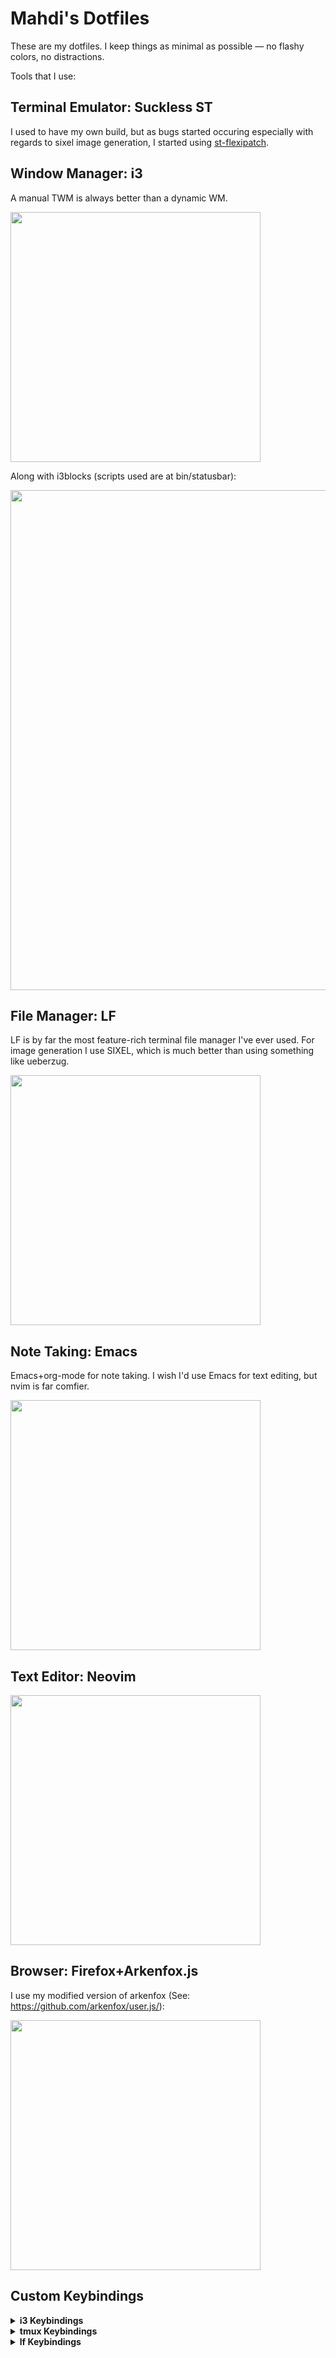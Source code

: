 
# Mahdi's Dotfiles

These are my dotfiles. I keep things as minimal as possible — no flashy colors, no distractions.

Tools that I use:

## Terminal Emulator: Suckless ST 
I used to have my own build, but as bugs started occuring especially with regards to sixel image generation, I started using [st-flexipatch](https://github.com/bakkeby/st-flexipatch).



## Window Manager: i3

A manual TWM is always better than a dynamic WM.

<img src="https://github.com/user-attachments/assets/0258b109-2957-4e2c-a602-6cad915a09cb" style="width:400px;">

<br/>

Along with i3blocks (scripts used are at bin/statusbar):


<img src="https://github.com/user-attachments/assets/2c30dfe2-dda2-42a3-b959-d4ee9a9db45f" style="width:800px;">


## File Manager: LF
LF is by far the most feature-rich terminal file manager I've ever used.
For image generation I use SIXEL, which is much better than using something like ueberzug.

<img src="https://github.com/user-attachments/assets/19e11d6a-ef7c-4f9f-84b8-9e924ce24da3" style="width:400px;">



## Note Taking: Emacs
Emacs+org-mode for note taking. I wish I'd use Emacs for text editing, but nvim is far comfier.

<img src="https://github.com/user-attachments/assets/23660462-9139-4878-a20f-5a2f1b4d4fa8" style="width:400px;">



## Text Editor: Neovim
<img src="https://github.com/user-attachments/assets/6b3659b1-0a11-43b2-8b5c-c63507caa499" style="width:400px;">

## Browser: Firefox+Arkenfox.js

I use my modified version of arkenfox (See: https://github.com/arkenfox/user.js/):

<img src="https://github.com/user-attachments/assets/65dffb15-4f64-4aeb-8a84-3ca0473781a1" style="width:400px;">

## Custom Keybindings
<details>
<summary><b>i3 Keybindings</b></summary>

| Keys                                        | Action                                                   |
|---------------------------------------------|----------------------------------------------------------|
| <kbd>Super</kbd> + <kbd>Shift</kbd> + <kbd>Q</kbd> | Power menu                                     |
| <kbd>Super</kbd> + <kbd>Shift</kbd> + <kbd>X</kbd> | Kill window (`xkill`)                          |
| <kbd>Super</kbd> + <kbd>F1</kbd>            | `mykdc`                                                  |
| <kbd>Super</kbd> + <kbd>Shift</kbd> + <kbd>F1</kbd> | `mykdc -s`                                       |
| <kbd>Super</kbd> + <kbd>Z</kbd>             | Launch `boomer`                                         |
| <kbd>Super</kbd> + <kbd>Return</kbd>        | Launch terminal                                          |
| <kbd>Super</kbd> + <kbd>W</kbd>             | Launch `vuetify-api`                                     |
| <kbd>Super</kbd> + <kbd>Shift</kbd> + <kbd>W</kbd> | Focus/launch browser                           |
| <kbd>Super</kbd> + <kbd>T</kbd>             | Launch `transs`                                          |
| <kbd>Super</kbd> + <kbd>E</kbd>             | Emoji selector                                           |
| <kbd>Super</kbd> + <kbd>V</kbd>             | Clipmenu                                                 |
| <kbd>Super</kbd> + <kbd>Shift</kbd> + <kbd>V</kbd> | Pulsemixer                                      |
| <kbd>Super</kbd> + <kbd>C</kbd>             | Color picker                                             |
| <kbd>Super</kbd> + <kbd>N</kbd>             | Open `todo.org`                                          |
| <kbd>Super</kbd> + <kbd>O</kbd>             | Rerun menu-wrapper                                       |
| <kbd>Super</kbd> + <kbd>Shift</kbd> + <kbd>O</kbd> | Handler menu                                    |
| <kbd>Super</kbd> + <kbd>U</kbd>             | Drag clipboard URL with class                            |
| <kbd>Super</kbd> + <kbd>Shift</kbd> + <kbd>U</kbd> | Drag clipboard URL                              |
| <kbd>Super</kbd> + <kbd>Shift</kbd> + <kbd>N</kbd> | Open http://127.0.0.1:8087                      |
| <kbd>Super</kbd> + <kbd>Shift</kbd> + <kbd>R</kbd> | Open readlater                                         |
| <kbd>Super</kbd> + <kbd>P</kbd>             | Flameshot GUI                                            |
| <kbd>Super</kbd> + <kbd>Shift</kbd> + <kbd>P</kbd> | Screenshot menu                                 |
| <kbd>Super</kbd> + <kbd>Alt</kbd> + <kbd>P</kbd> | Delayed screenshot menu                          |
| <kbd>XF86AudioLowerVolume</kbd>             | Volume down 5%                                           |
| <kbd>XF86AudioRaiseVolume</kbd>             | Volume up 5%                                             |
| <kbd>Super</kbd> + <kbd>Minus</kbd>         | Volume down 5%                                           |
| <kbd>Super</kbd> + <kbd>Equal</kbd>         | Volume up 5%                                             |
| <kbd>Super</kbd> + <kbd>Shift</kbd> + <kbd>Minus</kbd> | Toggle mute                                   |
| <kbd>Super</kbd> + <kbd>Shift</kbd> + <kbd>Equal</kbd> | Volume max                                    |
| <kbd>Super</kbd> + <kbd>F9</kbd>            | `mpc-wrapper -r`                                         |
| <kbd>Super</kbd> + <kbd>F10</kbd>           | `mpc-wrapper -p`                                         |
| <kbd>Super</kbd> + <kbd>Shift</kbd> + <kbd>F10</kbd> | `mpc-wrapper -P`                               |
| <kbd>Super</kbd> + <kbd>F11</kbd>           | `mpc-wrapper -t`                                         |
| <kbd>Super</kbd> + <kbd>Shift</kbd> + <kbd>F11</kbd> | Pause all players                             |
| <kbd>Super</kbd> + <kbd>F12</kbd>           | `mpc-wrapper -n`                                         |
| <kbd>Super</kbd> + <kbd>Shift</kbd> + <kbd>F12</kbd> | `mpc-wrapper -N`                               |
| <kbd>Super</kbd> + <kbd>Backspace</kbd>     | Close all notifications                                  |
| <kbd>Super</kbd> + <kbd>Shift</kbd> + <kbd>Backspace</kbd> | Dunst history pop                              |
| <kbd>Super</kbd> + <kbd>Alt</kbd> + <kbd>Backspace</kbd> | Toggle Dunst paused                              |
| <kbd>Super</kbd> + <kbd>Comma</kbd>         | Brightness down 5%                                       |
| <kbd>Super</kbd> + <kbd>Shift</kbd> + <kbd>Comma</kbd> | Brightness 1%                                 |
| <kbd>Super</kbd> + <kbd>Period</kbd>        | Brightness up 5%                                         |
| <kbd>Super</kbd> + <kbd>Shift</kbd> + <kbd>Period</kbd> | Brightness 100%                               |
| <kbd>Super</kbd> + <kbd>F5</kbd>            | Set brightness via `tee`                                 |
| <kbd>Super</kbd> + <kbd>I</kbd>             | Rescan Wi-Fi and wait                                    |
| <kbd>Super</kbd> + <kbd>Shift</kbd> + <kbd>I</kbd> | Launch `nmtui`                                  |
| <kbd>Super</kbd> + <kbd>Insert</kbd>        | `transs -p`                                               |
| <kbd>Super</kbd> + <kbd>Shift</kbd> + <kbd>Insert</kbd> | `transs -c`                                    |
| <kbd>Super</kbd> + <kbd>Delete</kbd>        | `transs -ap`                                              |
| <kbd>Super</kbd> + <kbd>Shift</kbd> + <kbd>Delete</kbd> | `transs -ac`                                    |

</details>

<details>
<summary><b>tmux Keybindings</b></summary>

| Keys                        | Action                                                      |
|-----------------------------|-------------------------------------------------------------|
| <kbd>M-;</kbd>              | Split window (vertical) in current path                     |
| <kbd>M-:</kbd>              | Split window (horizontal) in current path                   |
| <kbd>C-1</kbd> to <kbd>C-8</kbd> | Go to or create window 1–8 in current path             |
| <kbd>C-9</kbd>              | Go to last window                                           |
| <kbd>M-1</kbd> to <kbd>M-8</kbd> | Go to or create window 1–8 in current path             |
| <kbd>M-9</kbd>              | Go to last window                                           |
| <kbd>M-i</kbd>              | Go to last used window                                      |
| <kbd>M-w</kbd>              | Show `popup-main`                                           |
| <kbd>M-l</kbd>              | Scratchpad: `lfrun`                                         |
| <kbd>M-q</kbd>              | Detach client                                               |
| <kbd>C-t</kbd>              | Rotate window                                               |
| <kbd>C</kbd>                | New window in current path (prefix + C)                    |
| <kbd>M-o</kbd>              | New window with `htop`                                      |
| <kbd>y</kbd> (in copy mode) | Copy selection using `xclip-or-wl-copy`                    |

</details>

<details>
<summary><b>lf Keybindings</b></summary>

| Keys                 | Action                                             |
|----------------------|----------------------------------------------------|
| <kbd>DD</kbd>        | Move to trash (`trash-put`)                        |
| <kbd>DL</kbd>        | Delete permanently                                 |
| <kbd>DS</kbd>        | Shred file                                         |
| <kbd>TT</kbd>        | Go to trash folder                                 |
| <kbd>TR</kbd>        | Clear screen and restore from trash                |
| <kbd>TE</kbd>        | Clear screen and empty trash                       |
| <kbd>Z</kbd>         | Convert PDF (`pdfConvert`)                         |
| <kbd>Y</kbd>         | Copy to                                            |
| <kbd>M</kbd>         | Move to                                            |
| <kbd>Alt+M</kbd>     | Move to                                            |
| <kbd>o</kbd>         | Open with default app                              |
| <kbd>O</kbd>         | Open with menu                                     |
| <kbd>Ctrl+O</kbd>    | Ask default open with mimeopen                     |
| <kbd>x</kbd>         | Execute file with `!clear; $f`                     |
| <kbd>X</kbd>         | `chmod`                                            |
| <kbd>w</kbd>         | Open terminal with setsid                          |
| <kbd>U</kbd>         | Show dir size (`du -sh`)                           |
| <kbd>u</kbd>         | Unselect                                           |
| <kbd>Alt+R</kbd>     | Reload config (`so`)                               |
| <kbd>Ctrl+R</kbd>    | Reload and redraw                                  |
| <kbd>Ctrl+G</kbd>    | Glob-select all                                    |
| <kbd>Ctrl+J</kbd>    | `zi`                                               |
| <kbd>Ctrl+F</kbd>    | `:fzf_jump`                                        |
| <kbd>gs</kbd>        | `:fzf_search`                                      |
| <kbd>Ctrl+Space</kbd>| Toggle select and move up                          |
| <kbd>/</kbd>         | Search forward                                     |
| <kbd>?</kbd>         | Search backward                                    |
| <kbd>Alt+/</kbd>     | Search forward                                     |
| <kbd>Alt+?</kbd>     | Search backward                                    |
| <kbd>K</kbd>         | Launch `$kdcfiles-menu` with selection             |
| <kbd>P</kbd>         | Run `$myscp` with selection                        |
| <kbd>)</kbd>         | Upload to 0x0                                      |
| <kbd>A</kbd>         | Rename (end)                                       |
| <kbd>a</kbd>         | Rename (after extension)                           |
| <kbd>I</kbd>         | Rename (start)                                     |
| <kbd>i</kbd>         | Rename (before extension)                          |
| <kbd>r</kbd>         | Push rename command                                |
| <kbd>B</kbd>         | Bulk rename                                        |
| <kbd>b</kbd>         | Set wallpaper/background                           |
| <kbd>Alt+E</kbd>     | Echo filename                                      |
| <kbd>L</kbd>         | Create link                                        |
| <kbd>V</kbd>         | Invert below                                       |
| <kbd>yy</kbd>        | Copy                                               |
| <kbd>yp</kbd>        | Yank path                                          |
| <kbd>yn</kbd>        | Yank name                                          |
| <kbd>yP</kbd>        | Yank full path                                     |
| <kbd>Ctrl+A Z</kbd>  | Zip file                                           |
| <kbd>Ctrl+A T</kbd>  | Tar file                                           |
| <kbd>Ctrl+A G</kbd>  | Tar.gz file                                        |
| <kbd>Ctrl+A B</kbd>  | Tar.bz2 file                                       |
| <kbd>E</kbd>         | Extract                                            |
| <kbd>m</kbd>         | Make directory                                     |
| <kbd>f</kbd>         | Create file                                        |
| <kbd>S</kbd>         | Select all files                                   |
| <kbd>R</kbd>         | Resize image                                       |
| <kbd>Cr</kbd>        | Convert image to JPG                               |
| <kbd>Co</kbd>        | Compress video                                     |
| <kbd>sS</kbd>        | Strip whitespace                                   |
| <kbd>Tab</kbd>       | Prepend line in file (`replace` command)           |
| <kbd>dd</kbd>        | Cut                                                |
| <kbd>dr</kbd>        | Drag-and-drop with `dragon`                        |
| <kbd>dm</kbd>        | Move via dragon                                    |
| <kbd>dc</kbd>        | Copy via dragon                                    |
| <kbd>dl</kbd>        | Download file (drag-related)                       |
| <kbd>P</kbd>         | Open current dir in pcmanfm                        |

</details>

